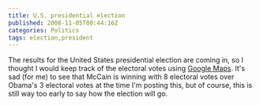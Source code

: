 ```yaml
---
title: U.S. presidential election
published: 2008-11-05T00:44:16Z
categories: Politics
tags: election,president
---
```


<p>
The results for the United States presidential election are coming in, so I thought I would keep track of the electoral votes using <a href="http://maps.google.com/">Google Maps</a>.  It's sad (for me) to see that McCain is winning with 8 electoral votes over Obama's 3 electoral votes at the time I'm posting this, but of course, this is still way too early to say how the election will go.
</p>
<script src="http://www.gmodules.com/ig/ifr?url=http://general-election-2008.googlecode.com/svn/trunk/results-gadget.xml&amp;up_state=us&amp;up_race=President&amp;up_countdown=1&amp;synd=open&amp;w=700&amp;h=480&amp;title=2008+Election+Results+from+Google&amp;lang=all&amp;country=ALL&amp;border=%23ffffff%7C0px%2C1px+solid+%23595959%7C0px%2C1px+solid+%23797979%7C0px%2C2px+solid+%23898989&amp;output=js"></script>

